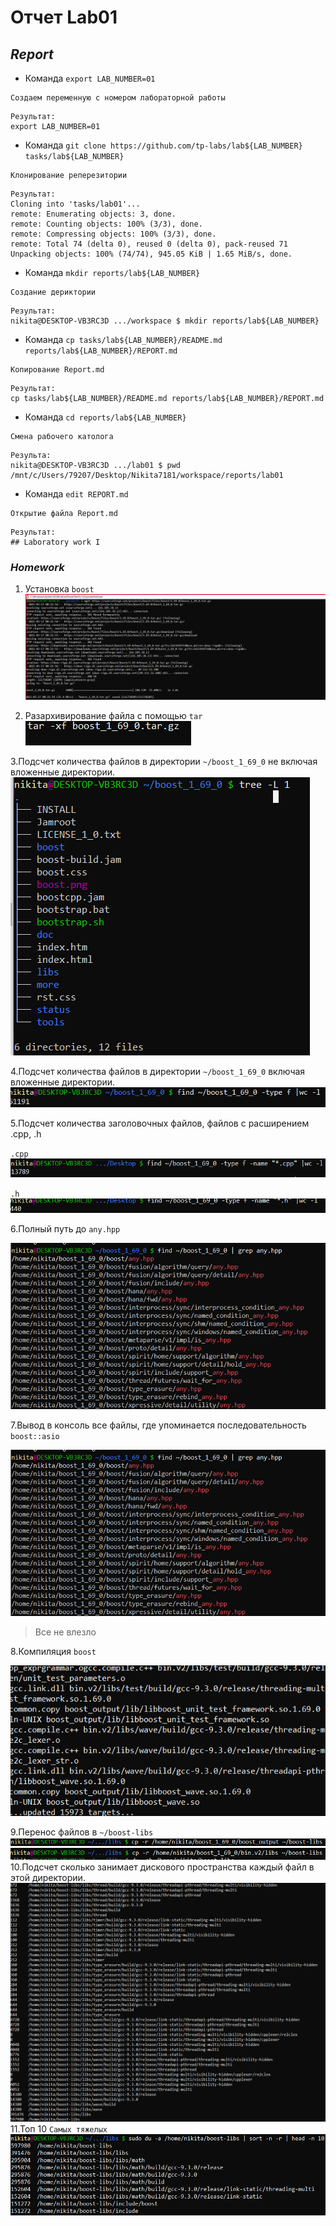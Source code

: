 #           **Отчет Lab01**
##                *Report*

- Команда `export LAB_NUMBER=01`

```
Cоздаем переменную с номером лабораторной работы
```

```
Результат:
export LAB_NUMBER=01
```
- Команда `git clone https://github.com/tp-labs/lab${LAB_NUMBER} tasks/lab${LAB_NUMBER}`

```
Клонирование реперезитории
```

```
Результат:
Cloning into 'tasks/lab01'...
remote: Enumerating objects: 3, done.
remote: Counting objects: 100% (3/3), done.
remote: Compressing objects: 100% (3/3), done.
remote: Total 74 (delta 0), reused 0 (delta 0), pack-reused 71
Unpacking objects: 100% (74/74), 945.05 KiB | 1.65 MiB/s, done.
```
- Команда `mkdir reports/lab${LAB_NUMBER} `

```
Cоздание дериктории
```

```
Результат:
nikita@DESKTOP-VB3RC3D .../workspace $ mkdir reports/lab${LAB_NUMBER}
```
- Команда `cp tasks/lab${LAB_NUMBER}/README.md reports/lab${LAB_NUMBER}/REPORT.md`

```
Копирование Report.md
```
```
Результат:
cp tasks/lab${LAB_NUMBER}/README.md reports/lab${LAB_NUMBER}/REPORT.md
```
- Команда `cd reports/lab${LAB_NUMBER}`

```
Смена рабочего католога
```
```
Результа:
nikita@DESKTOP-VB3RC3D .../lab01 $ pwd
/mnt/c/Users/79207/Desktop/Nikita7181/workspace/reports/lab01
```

- Команда `edit REPORT.md`

```
Открытие файла Report.md
```

```
Результат:
## Laboratory work I
```

### *Homework*
1. Установка `boost`
![](https://raw.githubusercontent.com/Nikita7181/Lab01/main/screenshots/install.png)
   
2. Разархивирование файла с помощью `tar`
![](https://raw.githubusercontent.com/Nikita7181/Lab01/main/screenshots/tar.PNG)
   
3.Подсчет количества файлов в директории `~/boost_1_69_0` не включая вложенные директории.
![](https://raw.githubusercontent.com/Nikita7181/Lab01/main/screenshots/t.PNG)

4.Подсчет количества файлов в директории `~/boost_1_69_0` включая вложенные директории.
![](https://raw.githubusercontent.com/Nikita7181/Lab01/main/screenshots/kol2.PNG)

5.Подсчет количества заголовочных файлов, файлов с расширением .cpp, .h

`.сpp`
![](https://raw.githubusercontent.com/Nikita7181/Lab01/main/screenshots/1.PNG )

`.h`
![](https://raw.githubusercontent.com/Nikita7181/Lab01/main/screenshots/2.PNG)

6.Полный путь до `any.hpp`

![](https://raw.githubusercontent.com/Nikita7181/Lab01/main/screenshots/any.PNG)

7.Вывод в консоль все файлы, где упоминается последовательность `boost::asio`

![](https://raw.githubusercontent.com/Nikita7181/Lab01/main/screenshots/any.PNG)

>Все не влезло

8.Компиляция `boost`

![](https://raw.githubusercontent.com/Nikita7181/Lab01/main/screenshots/komp.PNG)

9.Перенос файлов в `~/boost-libs`
![](https://raw.githubusercontent.com/Nikita7181/Lab01/main/screenshots/7.PNG)
![](https://raw.githubusercontent.com/Nikita7181/Lab01/main/screenshots/8.PNG)
10.Подсчет сколько занимает дискового пространства каждый файл в этой директории.
 ![](https://raw.githubusercontent.com/Nikita7181/Lab01/main/screenshots/10.PNG)
11.Топ 10 `Самых тяжелых`
 ![](https://raw.githubusercontent.com/Nikita7181/Lab01/main/screenshots/9.PNG) 
